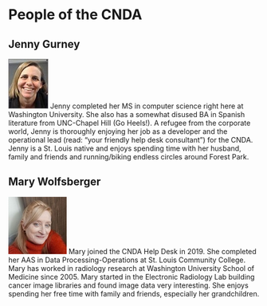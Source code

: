 # People of the CNDA

<style>
.page img {
    float: right;
    margin: 0 0 10px 10px;
    border: 0px solid #333;
    border-radius: 05px;
    box-shadow: 0 3px 5px rgba(0, 0, 0, 0.4);
}
</style>

## Jenny Gurney

![Jenny Gurney](./images/gurney.jpg)
Jenny completed her MS in computer science right here at Washington University. She also has a somewhat disused BA in Spanish literature from UNC-Chapel Hill (Go Heels!). A refugee from the corporate world, Jenny is thoroughly enjoying her job as a developer and the operational lead (read: “your friendly help desk consultant”) for the CNDA. Jenny is a St. Louis native and enjoys spending time with her husband, family and friends and running/biking endless circles around Forest Park.

## Mary Wolfsberger

![Mary Wolfsberger](images/wolfsberger.jpg)
Mary joined the CNDA Help Desk in 2019. She completed her AAS in Data Processing-Operations at St. Louis Community College. Mary has worked in radiology research at Washington University School of Medicine since 2005. Mary started in the Electronic Radiology Lab building cancer image libraries and found image data very interesting. She enjoys spending her free time with family and friends, especially her grandchildren.
